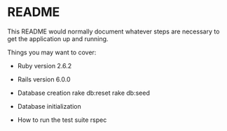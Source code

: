 # README

This README would normally document whatever steps are necessary to get the
application up and running.

Things you may want to cover:

* Ruby version
2.6.2

* Rails version
6.0.0

* Database creation
rake db:reset
rake db:seed

* Database initialization

* How to run the test suite
rspec
